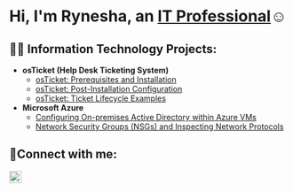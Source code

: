 <h1>Hi, I'm Rynesha, an <a href="https://linkedin.com/in/ryneshaw18">IT Professional</a>☺</h1>

<h2>👨‍💻 Information Technology Projects:</h2>

- <b>osTicket (Help Desk Ticketing System)</b>
  - [osTicket: Prerequisites and Installation](https://github.com/ryneshaw18/osticket-prereqs)
  - [osTicket: Post-Installation Configuration](https://github.com/Ryneshaw18/post-install-config)
  - [osTicket: Ticket Lifecycle Examples](https://github.com/Ryneshaw18/ticket-lifecycle)
- <b>Microsoft Azure</b>
  - [Configuring On-premises Active Directory within Azure VMs](https://github.com/Ryneshaw18/configure-ad)
  - [Network Security Groups (NSGs) and Inspecting Network Protocols](https://github.com/Ryneshaw18/azure-network-protocols)

<h2>🤳Connect with me:</h2>


[<img align="left" alt="Josh | LinkedIn" width="22px" src="https://cdn.jsdelivr.net/npm/simple-icons@v3/icons/linkedin.svg" />][linkedin]



[linkedin]: https://linkedin.com/in/Rynesha

